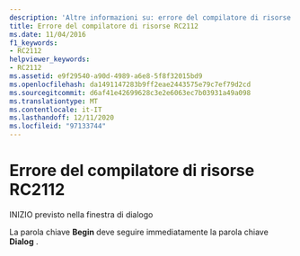 ```yaml
---
description: 'Altre informazioni su: errore del compilatore di risorse risorse RC2112'
title: Errore del compilatore di risorse RC2112
ms.date: 11/04/2016
f1_keywords:
- RC2112
helpviewer_keywords:
- RC2112
ms.assetid: e9f29540-a90d-4989-a6e8-5f8f32015bd9
ms.openlocfilehash: da1491147283b9ff2eae2443575e79c7ef79d2cd
ms.sourcegitcommit: d6af41e42699628c3e2e6063ec7b03931a49a098
ms.translationtype: MT
ms.contentlocale: it-IT
ms.lasthandoff: 12/11/2020
ms.locfileid: "97133744"
---
```

# <a name="resource-compiler-error-rc2112"></a>Errore del compilatore di risorse RC2112

INIZIO previsto nella finestra di dialogo

La parola chiave **Begin** deve seguire immediatamente la parola chiave **Dialog** .
